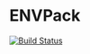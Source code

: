 # ENVPack

[![Build Status](https://github.com/N5N3/ENVPack.jl/actions/workflows/CI.yml/badge.svg?branch=master)](https://github.com/N5N3/ENVPack.jl/actions/workflows/CI.yml?query=branch%3Amaster)
